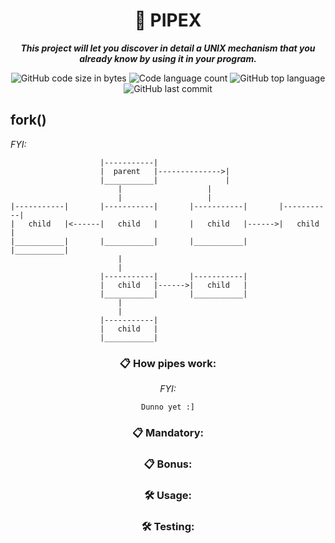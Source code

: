 <h1 align="center">
	📖 PIPEX
</h1>
<p align="center">
	<b><i>This project will let you discover in detail a UNIX mechanism that you already know
by using it in your program.</i></b><br>
</p>

<p align="center">
	<img alt="GitHub code size in bytes" src="https://img.shields.io/github/languages/code-size/zstenger93/pipex?color=lightblue" />
	<img alt="Code language count" src="https://img.shields.io/github/languages/count/zstenger93/pipex?color=yellow" />
	<img alt="GitHub top language" src="https://img.shields.io/github/languages/top/zstenger93/pipex?color=blue" />
	<img alt="GitHub last commit" src="https://img.shields.io/github/last-commit/zstenger93/pipex?color=green" />
</p>
<h2>fork()</h2>

_FYI:_

	                    |-----------|
	                    |  parent   |-------------->|
	                    |___________|               |
	                    	|                   |
	                    	|                   |
	|-----------|       |-----------|       |-----------|       |-----------|
	|   child   |<------|   child   |       |   child   |------>|   child   |
	|___________|       |___________|       |___________|       |___________|
	                    	|
	                    	|
	                    |-----------|       |-----------|
	                    |   child   |------>|   child   |
	                    |___________|       |___________|
	                    	|
	                    	|
	                    |-----------|
	                    |   child   |
	                    |___________|


<div align=center>

### 📋 How pipes work:
_FYI:_

	Dunno yet :]

### 📋 Mandatory:

### 📋 Bonus:

### 🛠️ Usage:

### 🛠️ Testing:
</div>